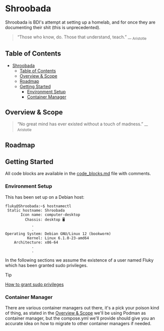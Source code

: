 # Shroobada
Shroobada is BDI's attempt at setting up a homelab, and for once they are documenting their shit (this is unprecedented).

> “Those who know, do. Those that understand, teach.” <sub>― Aristotle </sub>

## Table of Contents

- [Shroobada](#shroobada)
  - [Table of Contents](#table-of-contents)
  - [Overview & Scope](#overview--scope)
  - [Roadmap](#roadmap)
  - [Getting Started](#getting-started)
    - [Environment Setup](#environment-setup)
    - [Container Manager](#container-manager)

## Overview & Scope
> “No great mind has ever existed without a touch of madness.” <sub>― Aristotle </sub>

## Roadmap

## Getting Started
All code blocks are available in the [code_blocks.md](./code_blocks.md) file with comments.

### Environment Setup
This has been set up on a Debian host:
```console
fluky@Shroobada:~$ hostnamectl
 Static hostname: Shroobada
       Icon name: computer-desktop
         Chassis: desktop 🖥️
            .
            .
Operating System: Debian GNU/Linux 12 (bookworm)
          Kernel: Linux 6.1.0-23-amd64
    Architecture: x86-64
            .
            .
```

In the following sections we assume the existence of a user named Fluky which has been granted sudo privileges.

> [!TIP]
> [How to grant sudo privileges](./code_blocks.md#grant-sudo-privileges)


### Container Manager
There are various container managers out there, it's a pick your poison kind of thing, as stated in the [Overview & Scope](#overview--scope) we'll be using Podman as container manager, but the compose.yml we'll provide should give you an accurate idea on how to migrate to other container managers if needed.
